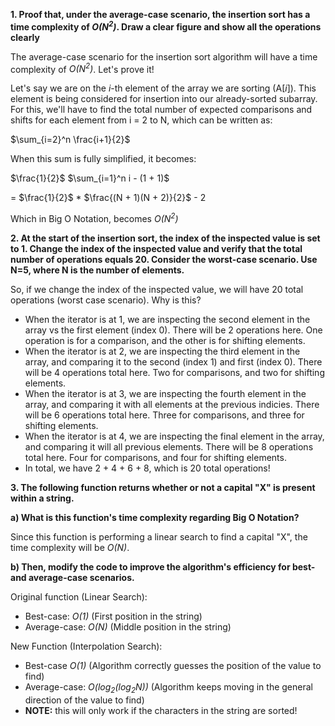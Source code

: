 

**1. Proof that, under the average-case scenario, the insertion sort has a time complexity of _O(N<sup>2</sup>)_. Draw a clear figure and show all the operations clearly**

The average-case scenario for the insertion sort algorithm will have a time complexity of _O(N<sup>2</sup>)_. Let's prove it!

Let's say we are on the _i_-th element of the array we are sorting (A[_i_]). This element is being considered for insertion into our already-sorted subarray. For this, we'll have to find the total number of expected comparisons and shifts for each element from i = 2 to N, which can be written as:

$\sum_{i=2}^n \frac{i+1}{2}$

When this sum is fully simplified, it becomes:

$\frac{1}{2}$ $\sum_{i=1}^n i - (1 + 1)$

= $\frac{1}{2}$ * $\frac{(N + 1)(N + 2)}{2}$ - 2

Which in Big O Notation, becomes _O(N<sup>2</sup>)_

**2. At the start of the insertion sort, the index of the inspected value is set to 1. Change the index of the inspected value and verify that the total number of operations equals 20. Consider the worst-case scenario. Use N=5, where N is the number of elements.**

So, if we change the index of the inspected value, we will have 20 total operations (worst case scenario). Why is this?

- When the iterator is at 1, we are inspecting the second element in the array vs the first element (index 0). There will be 2 operations here. One operation is for a comparison, and the other is for shifting elements.
- When the iterator is at 2, we are inspecting the third element in the array, and comparing it to the second (index 1) and first (index 0). There will be 4 operations total here. Two for comparisons, and two for shifting elements.
- When the iterator is at 3, we are inspecting the fourth element in the array, and comparing it with all elements at the previous indicies. There will be 6 operations total here. Three for comparisons, and three for shifting elements.
- When the iterator is at 4, we are inspecting the final element in the array, and comparing it will all previous elements. There will be 8 operations total here. Four for comparisons, and four for shifting elements.
- In total, we have 2 + 4 + 6 + 8, which is 20 total operations!

**3. The following function returns whether or not a capital "X" is present within a string.**

**a) What is this function's time complexity regarding Big O Notation?**

Since this function is performing a linear search to find a capital "X", the time complexity will be _O(N)_.

**b) Then, modify the code to improve the algorithm's efficiency for best- and average-case scenarios.**

Original function (Linear Search):
- Best-case: _O(1)_ (First position in the string)
- Average-case: _O(N)_ (Middle position in the string)

New Function (Interpolation Search):
- Best-case _O(1)_ (Algorithm correctly guesses the position of the value to find)
- Average-case: _O(log<sub>2</sub>(log<sub>2</sub>N))_ (Algorithm keeps moving in the general direction of the value to find)
- **NOTE:** this will only work if the characters in the string are sorted!
